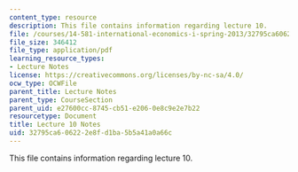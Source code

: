 ```yaml
---
content_type: resource
description: This file contains information regarding lecture 10.
file: /courses/14-581-international-economics-i-spring-2013/32795ca606222e8fd1ba5b5a41a0a66c_MIT14_581S13_classnotes10.pdf
file_size: 346412
file_type: application/pdf
learning_resource_types:
- Lecture Notes
license: https://creativecommons.org/licenses/by-nc-sa/4.0/
ocw_type: OCWFile
parent_title: Lecture Notes
parent_type: CourseSection
parent_uid: e27600cc-8745-cb51-e206-0e8c9e2e7b22
resourcetype: Document
title: Lecture 10 Notes
uid: 32795ca6-0622-2e8f-d1ba-5b5a41a0a66c
---
```

This file contains information regarding lecture 10.